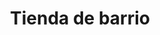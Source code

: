 ---
title: "Tienda de barrio"
url: /ciudad-satelite/tienda-de-barrio-arturo-ballivian-otero/
shop: comodidad
---
